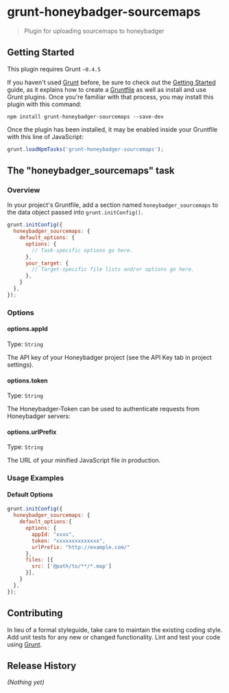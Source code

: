 # grunt-honeybadger-sourcemaps

> Plugin for uploading sourcemaps to honeybadger

## Getting Started
This plugin requires Grunt `~0.4.5`

If you haven't used [Grunt](http://gruntjs.com/) before, be sure to check out the [Getting Started](http://gruntjs.com/getting-started) guide, as it explains how to create a [Gruntfile](http://gruntjs.com/sample-gruntfile) as well as install and use Grunt plugins. Once you're familiar with that process, you may install this plugin with this command:

```shell
npm install grunt-honeybadger-sourcemaps --save-dev
```

Once the plugin has been installed, it may be enabled inside your Gruntfile with this line of JavaScript:

```js
grunt.loadNpmTasks('grunt-honeybadger-sourcemaps');
```

## The "honeybadger_sourcemaps" task

### Overview
In your project's Gruntfile, add a section named `honeybadger_sourcemaps` to the data object passed into `grunt.initConfig()`.

```js
grunt.initConfig({
  honeybadger_sourcemaps: {
    default_options: {
      options: {
        // Task-specific options go here.
      },
      your_target: {
        // Target-specific file lists and/or options go here.
      },
    }
  },
});
```

### Options

#### options.appId
Type: `String`

The API key of your Honeybadger project (see the API Key tab in project settings).

#### options.token
Type: `String`

The Honeybadger-Token can be used to authenticate requests from Honeybadger servers:

#### options.urlPrefix
Type: `String`

The URL of your minified JavaScript file in production. 

### Usage Examples

#### Default Options
```js
grunt.initConfig({
  honeybadger_sourcemaps: {
    default_options:{
      options: {
        appId: "xxxx",
        token: "xxxxxxxxxxxxxx",
        urlPrefix: "http://example.com/"
      },
      files: [{
        src: ['@path/to/**/*.map']
      }],
    }
  },
});
```

## Contributing
In lieu of a formal styleguide, take care to maintain the existing coding style. Add unit tests for any new or changed functionality. Lint and test your code using [Grunt](http://gruntjs.com/).

## Release History
_(Nothing yet)_
